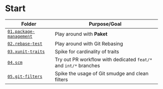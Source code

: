 # Start

Folder                                              | Purpose/Goal
----------------------------------------------------|-------------
[`01.package-management`](./01.package-management/) | Play around with **Paket**
[`02.rebase-test`](./02.rebase-test/)               | Play around with Git Rebasing
[`03.xunit-traits`](./03.xunit-traits/)             | Spike for cardinality of traits
[`04.scm`](./04.scm/)                               | Try out PR workflow with dedicated `feat/*` and `int/*` branches
[`05.git-filters`](./05.git-filters/)               | Spike the usage of Git smudge and clean filters

